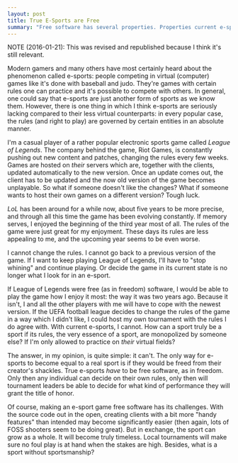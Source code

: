```yaml
---
layout: post
title: True E-Sports are Free
summary: "Free software has several properties. Properties current e-sports are in desperate need of. A game everyone can play but no-one can own: the image of a true (e-)sport."
---
```


NOTE (2016-01-21): This was revised and republished because I think it's still relevant.

Modern gamers and many others have most certainly heard about the phenomenon called e-sports: people competing in virtual (computer) games like it's done with baseball and judo. They're games with certain rules one can practice and it's possible to compete with others. In general, one could say that e-sports are just another form of sports as we know them. However, there is one thing in which I think e-sports are seriously lacking compared to their less virtual counterparts: in every popular case, the rules (and right to play) are governed by certain entities in an absolute manner.

I'm a casual player of a rather popular electronic sports game called *League of Legends*. The company behind the game, Riot Games, is constantly pushing out new content and patches, changing the rules every few weeks. Games are hosted on *their* servers which are, together with the clients, updated automatically to the new version. Once an update comes out, the client has to be updated and the now old version of the game becomes unplayable. So what if someone doesn't like the changes? What if someone wants to host their own games on a different version? Tough luck.

*LoL* has been around for a while now, about five years to be more precise, and through all this time the game has been evolving constantly. If memory serves, I enjoyed the beginning of the third year most of all. The rules of the game were just great for my enjoyment. These days its rules are less appealing to me, and the upcoming year seems to be even worse.

I cannot change the rules. I cannot go back to a previous version of the game. If I want to keep playing League of Legends, I'll have to "stop whining" and continue playing. Or decide the game in its current state is no longer what I look for in an e-sport.

If League of Legends were free (as in freedom) software, I would be able to play the game how I enjoy it most: the way it was two years ago. Because it isn't, I and all the other players with me will have to cope with the newest version. If the UEFA football league decides to change the rules of the game in a way which I didn't like, I could host my own tournament with the rules I do agree with. With current e-sports, I cannot. How can a sport truly be a sport if its rules, the very essence of a sport, are monopolized by someone else? If I'm only allowed to practice on *their* virtual fields?

The answer, in my opinion, is quite simple: it can't. The only way for e-sports to become equal to a real sport is if they would be freed from their creator's shackles. True e-sports *have* to be free software, as in freedom. Only then any individual can decide on their own rules, only then will tournament leaders be able to decide for what kind of performance they will grant the title of honor.

Of course, making an e-sport game free software has its challenges. With the source code out in the open, creating clients with a bit more "handy features" than intended may become significantly easier (then again, lots of FOSS shooters seem to be doing great). But in exchange, the sport can grow as a whole. It will become truly timeless. Local tournaments will make sure no foul play is at hand when the stakes are high. Besides, what is a sport without sportsmanship?
